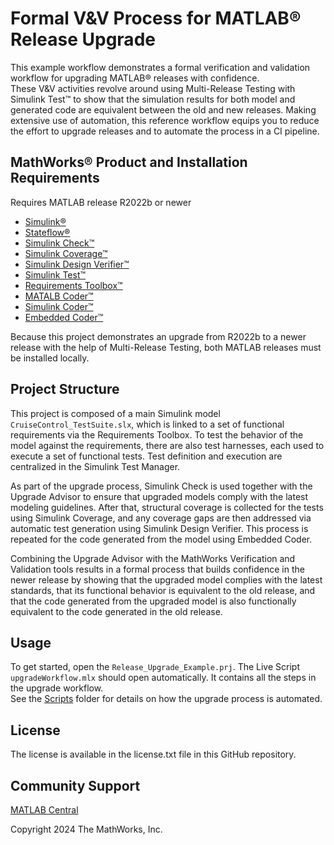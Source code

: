 # Formal V&V Process for MATLAB&reg; Release Upgrade 

This example workflow demonstrates a formal verification and validation workflow for upgrading MATLAB&reg; releases with confidence.  
These V&V activities revolve around using Multi-Release Testing with Simulink Test&trade;
 to show that the simulation results for both model and generated code are equivalent between the old and new releases. 
Making extensive use of automation, this reference workflow equips you to reduce the effort to upgrade releases and to automate the process in a CI pipeline.

## MathWorks&reg; Product and Installation Requirements

Requires MATLAB release R2022b or newer
- [Simulink&reg;](https://www.mathworks.com/products/simulink.html)
- [Stateflow&reg;](https://www.mathworks.com/products/stateflow.html)
- [Simulink Check&trade;](https://www.mathworks.com/products/simulink-check.html)
- [Simulink Coverage&trade;](https://www.mathworks.com/products/simulink-coverage.html)
- [Simulink Design Verifier&trade;](https://www.mathworks.com/products/simulink-design-verifier.html)
- [Simulink Test&trade;](https://www.mathworks.com/products/simulink-test.html)
- [Requirements Toolbox&trade;](https://www.mathworks.com/products/requirements-toolbox.html)
- [MATALB Coder&trade;](https://www.mathworks.com/products/matlab-coder.html)
- [Simulink Coder&trade;](https://www.mathworks.com/products/simulink-coder.html)
- [Embedded Coder&trade;](https://www.mathworks.com/products/embedded-coder.html)

Because this project demonstrates an upgrade from R2022b to a newer release with the help of Multi-Release Testing, both MATLAB releases must be installed locally.

## Project Structure

This project is composed of a main Simulink model `CruiseControl_TestSuite.slx`, which is linked to a set of functional requirements via the Requirements Toolbox. 
To test the behavior of the model against the requirements, there are also test harnesses, each used to execute a set of functional tests. 
Test definition and execution are centralized in the Simulink Test Manager. 

As part of the upgrade process, Simulink Check is used together with the Upgrade Advisor to ensure that upgraded models comply with the latest modeling guidelines. 
After that, structural coverage is collected for the tests using Simulink Coverage, 
and any coverage gaps are then addressed via automatic test generation using Simulink Design Verifier. 
This process is repeated for the code generated from the model using Embedded Coder.

Combining the Upgrade Advisor with the MathWorks Verification and Validation tools results in a formal process that builds confidence in the newer release by 
showing that the upgraded model complies with the latest standards, that its functional behavior is equivalent to the old release, 
and that the code generated from the upgraded model is also functionally equivalent to the code generated in the old release.


## Usage

To get started, open the `Release_Upgrade_Example.prj`. The Live Script `upgradeWorkflow.mlx` should open automatically. It contains all the steps in the upgrade workflow.  
See the [Scripts](/Scripts/) folder for details on how the upgrade process is automated.

## License

The license is available in the license.txt file in this GitHub repository.

## Community Support
[MATLAB Central](https://www.mathworks.com/matlabcentral)

Copyright 2024 The MathWorks, Inc.